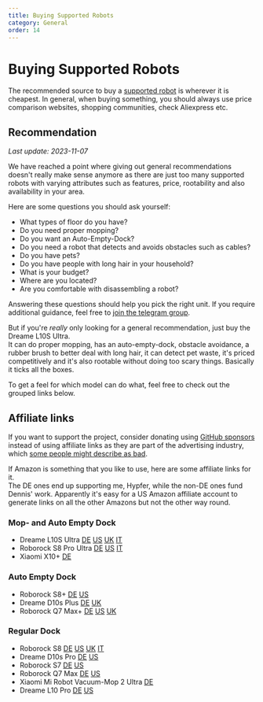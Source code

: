 ```yaml
---
title: Buying Supported Robots
category: General
order: 14
---
```

# Buying Supported Robots

The recommended source to buy a [supported robot](https://valetudo.cloud/pages/general/supported-robots.html) is
wherever it is cheapest. In general, when buying something, you should always use price comparison websites, shopping communities, check Aliexpress etc.

## Recommendation

_Last update: 2023-11-07_

We have reached a point where giving out general recommendations doesn't really make sense anymore as there are just too
many supported robots with varying attributes such as features, price, rootability and also availability in your area.

Here are some questions you should ask yourself:
- What types of floor do you have?
- Do you need proper mopping?
- Do you want an Auto-Empty-Dock?
- Do you need a robot that detects and avoids obstacles such as cables?
- Do you have pets?
- Do you have people with long hair in your household?
- What is your budget?
- Where are you located?
- Are you comfortable with disassembling a robot?

Answering these questions should help you pick the right unit. If you require additional guidance, feel free to
[join the telegram group](https://t.me/+oI3bRaVq1SY3Mzky).

But if you're _really_ only looking for a general recommendation, just buy the Dreame L10S Ultra.<br/>
It can do proper mopping, has an auto-empty-dock, obstacle avoidance, a rubber brush to better deal with long hair,
it can detect pet waste, it's priced competitively and it's also rootable without doing too scary things.
Basically it ticks all the boxes.

To get a feel for which model can do what, feel free to check out the grouped links below.

## Affiliate links

If you want to support the project, consider donating using [GitHub sponsors](https://github.com/sponsors/Hypfer) instead
of using affiliate links as they are part of the advertising industry, which [some people might describe as bad](https://www.youtube.com/watch?v=tHEOGrkhDp0).

If Amazon is something that you like to use, here are some affiliate links for it.<br/>
The DE ones end up supporting me, Hypfer, while the non-DE ones fund Dennis' work.
Apparently it's easy for a US Amazon affiliate account to generate links on all the other Amazons but not the other way round.

### Mop- and Auto Empty Dock

* Dreame L10S Ultra [DE](https://amzn.to/3sdPhZt) [US](https://amzn.to/3YOvQmq) [UK](https://amzn.to/45HmZFn) [IT](https://amzn.to/3soPM3h)
* Roborock S8 Pro Ultra [DE](https://amzn.to/3rebbvA) [US](https://amzn.to/45o6lLa) [IT](https://amzn.to/3Z4OmY1)
* Xiaomi X10+ [DE](https://amzn.to/3qozcQn)

### Auto Empty Dock

* Roborock S8+ [DE](https://amzn.to/3OuW7l4) [US](https://amzn.to/3YKW8ps)
* Dreame D10s Plus [DE](https://amzn.to/45o0Coh) [UK](https://amzn.to/47JvLV8)
* Roborock Q7 Max+ [DE](https://amzn.to/3GgiYN3) [US](https://amzn.to/45i3hQE) [UK](https://amzn.to/45ln7KX)

### Regular Dock

* Roborock S8 [DE](https://amzn.to/3DPMAQm) [US](https://amzn.to/44hcebP) [UK](https://amzn.to/45z4Qtk) [IT](https://amzn.to/3E9JZkr)
* Dreame D10s Pro [DE](https://amzn.to/3rZcfU8) [US](https://amzn.to/47XcP5B)
* Roborock S7 [DE](https://amzn.to/3DYaCbX) [US](https://amzn.to/47GvLoN)
* Roborock Q7 Max [DE](https://amzn.to/3LHG3g5) [US](https://amzn.to/3QRT7Su)
* Xiaomi Mi Robot Vacuum-Mop 2 Ultra [DE](https://amzn.to/3QA4HBG)
* Dreame L10 Pro [DE](https://amzn.to/42qog2I) [US](https://amzn.to/45kb5S9)

